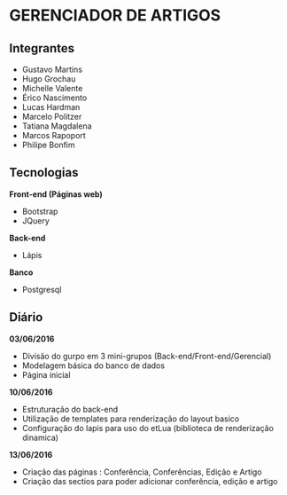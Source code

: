 GERENCIADOR DE ARTIGOS
===================

Integrantes
-------------
 - Gustavo Martins
 - Hugo Grochau
 - Michelle Valente
 - Érico Nascimento
 - Lucas Hardman
 - Marcelo Politzer
 - Tatiana Magdalena
 - Marcos Rapoport
 - Philipe Bonfim

Tecnologias
-------------
**Front-end (Páginas web)**
-  Bootstrap
-   JQuery

**Back-end**
-   Lápis

**Banco**
-   Postgresql

Diário
-------------
**03/06/2016**
-   Divisão do gurpo em 3 mini-grupos (Back-end/Front-end/Gerencial)
-   Modelagem básica do banco de dados
-   Página inicial

**10/06/2016**
-   Estruturação do back-end
-   Utilização de templates para renderização do layout basico
-   Configuração do lapis para uso do etLua (biblioteca de renderização dinamica)

**13/06/2016**
-   Criação das páginas : Conferência, Conferências, Edição e Artigo
-   Criação das sectios para poder adicionar conferência, edição e artigo

